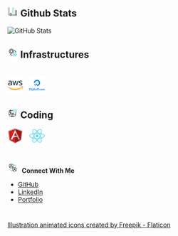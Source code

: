 ## ![alt text](bar-chart.gif) **Github Stats**

![GitHub Stats](https://github-readme-stats.vercel.app/api/top-langs/?username=genesisbertiz&theme=default&show_icons=true&hide_border=true&layout=compact)

## ![alt text](management.gif) **Infrastructures**

#

<a href="https://github.com/genesisbertiz/genesisbertiz"><img height="35" width="35" src="aws.png"/></a>
<a href="https://github.com/genesisbertiz/genesisbertiz"><img height="35" width="35" src="digitalocean.png" style="margin-left: 10px"/></a>

## ![alt text](coding.gif) **Coding**

<a href="https://github.com/genesisbertiz/genesisbertiz"><img height="35" width="35" src="angular.png"/></a>
<a href="https://github.com/genesisbertiz/genesisbertiz" style="margin-left:10px;"><img height="35" width="35" src="reactjs.png"/></a>

#

<b>
<img height="24" width="24" src="connect.gif" style="padding-right: 5px;"/>
<span>Connect With Me</span>
</b>

- [GitHub](https://github.com/genesisbertiz)
- [LinkedIn](https://linkedin.com/in/genesisbertiz)
- [Portfolio](https://genesisbertiz.vercel.app)

#

<a href="https://www.flaticon.com/free-animated-icons/illustration" title="illustration animated icons">Illustration animated icons created by Freepik - Flaticon</a>
